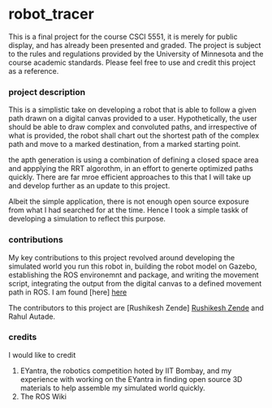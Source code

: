 # robot_tracer
This is a final project for the course CSCI 5551, it is merely for public display, and has already been presented and graded. The project is subject to the rules and regulations provided by the University of Minnesota and the course academic standards. Please feel free to use and credit this project as a reference.

### project description
This is a simplistic take on developing a robot that is able to follow a given path drawn on a digital canvas provided to a user. Hypothetically, the user should be able to draw complex and convoluted paths, and irrespective of what is provided, the robot shall chart out the shortest path of the complex path and move to a marked destination, from a marked starting point.

the apth generation is using a combination of defining a closed space area and appplying the RRT algorothm, in an effort to generte optimized paths quickly. There are far mroe efficient approaches to this that I will take up and develop further as an update to this project.

Albeit the simple application, there is not enough open source exposure from what I had searched for at the time. Hence I took a simple taskk of developing a simulation to reflect this purpose.


### contributions

My key contributions to this project revolved around developing the simulated world you run this robot in, building the robot model on Gazebo, establishing the ROS environemnt and package, and writing the movement script, integrating the output from the digital canvas to a defined movement path in ROS. I am found [here] <a href="https://www.linkedin.com/in/vaibhava-krishna-devulapalli">here</a>


The contributors to this project are [Rushikesh Zende] <a href="https://www.linkedin.com/in/rushikesh-zende-43077a131">Rushikesh Zende</a> and Rahul Autade.


### credits

I would like to credit
1. EYantra, the robotics competition hoted by IIT Bombay, and my experience with working on the EYantra in finding open source 3D materials to help assemble my simulated world quickly.
2. The ROS Wiki
